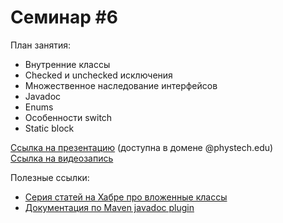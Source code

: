 # Семинар #6

План занятия:  
- Внутренние классы
- Checked и unchecked исключения
- Множественное наследование интерфейсов
- Javadoc
- Enums
- Особенности switch
- Static block


[Ссылка на презентацию](https://docs.google.com/presentation/d/1K88VNnLDY2WB7NS-XpGke-Hh-IkqpLmgVELQSUmOt8w/edit#slide=id.p) (доступна в домене @phystech.edu)  
[Ссылка на видеозапись](https://www.youtube.com/watch?v=oLogXfpnsB4)

Полезные ссылки:  
- [Серия статей на Хабре про вложенные классы](https://habr.com/ru/post/439648/)
- [Документация по Maven javadoc plugin](https://maven.apache.org/plugins/maven-javadoc-plugin/)
